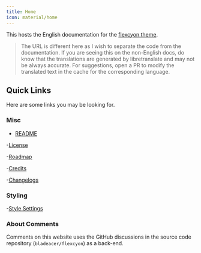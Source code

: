 ```yaml
---
title: Home
icon: material/home
---
```


This hosts the English documentation for the
[flexcyon theme](https://github.com/bladeacer/flexcyon).
> The URL is different here as I wish to separate the code from
> the documentation.  If you are seeing this on the non-English docs, do know
> that the translations are generated by libretranslate and may not be
> always accurate. For suggestions, open a PR to modify the translated
> text in the cache for the corresponding language.

## Quick Links

Here are some links you may be looking for.

### Misc

- [README](./README/index.md)

-[License](./README/license.md)

-[Roadmap](./README/roadmap.md)

-[Credits](./credits/index.md)

-[Changelogs](./changelogs/index.md)

### Styling

-[Style Settings](./Styling/Style-Settings/index.md)

### About Comments

Comments on this website uses the GitHub discussions in the source
code repository (`bladeacer/flexcyon`) as a back-end.
